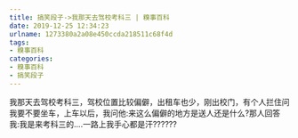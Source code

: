 ```yaml
---
title: 搞笑段子->我那天去驾校考科三 | 糗事百科
date: 2019-12-25 12:34:23
urlname: 1273380a2a08e450ccda218511c68f4d
tags: 
- 糗事百科
categories:
- 糗事百科
- 搞笑段子
---
```

我那天去驾校考科三，驾校位置比较偏僻，出租车也少，刚出校门，有个人拦住问我要不要坐车，上车以后，我问他:来这么偏僻的地方是送人还是什么?那人回答我:我是来考科三的....一路上我手心都是汗??????


